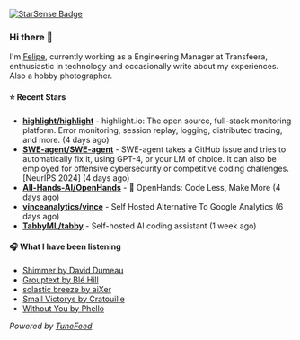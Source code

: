 <a href="https://starsense.app/developer-types" target="_blank"><img src="https://starsense.app/api/badge/?user=valtlfelipe" alt="StarSense Badge"></a>

### Hi there 👋

I'm [Felipe](https://felipevm.com), currently working as a Engineering Manager at Transfeera, enthusiastic in technology and occasionally write about my experiences. Also a hobby photographer.

#### ⭐ Recent Stars
- **[highlight/highlight](https://github.com/highlight/highlight)** - highlight.io: The open source, full-stack monitoring platform. Error monitoring, session replay, logging, distributed tracing, and more. (4 days ago)
- **[SWE-agent/SWE-agent](https://github.com/SWE-agent/SWE-agent)** - SWE-agent takes a GitHub issue and tries to automatically fix it, using GPT-4, or your LM of choice. It can also be employed for offensive cybersecurity or competitive coding challenges. [NeurIPS 2024]  (4 days ago)
- **[All-Hands-AI/OpenHands](https://github.com/All-Hands-AI/OpenHands)** - 🙌 OpenHands: Code Less, Make More (4 days ago)
- **[vinceanalytics/vince](https://github.com/vinceanalytics/vince)** - Self Hosted Alternative To Google Analytics (6 days ago)
- **[TabbyML/tabby](https://github.com/TabbyML/tabby)** - Self-hosted AI coding assistant (1 week ago)

#### 🎧 What I have been listening
- [Shimmer by David Dumeau](https://open.spotify.com/track/6eAKFdFLyy5Pkj1DUaZJD4)
- [Grouptext by Blé Hill](https://open.spotify.com/track/3V2n4fDX9MQlx8jSH4tX4F)
- [solastic breeze by aiXer](https://open.spotify.com/track/5gZMmubNmIuHCT3dcFv5nW)
- [Small Victorys by Cratouille](https://open.spotify.com/track/4WIG3yl5UjG4kuNXs5TgjU)
- [Without You by Phello](https://open.spotify.com/track/36Ll2b3ebrSKSSmL7Qq6VJ)

_Powered by [TuneFeed](https://tunefeed.app?ref=github.com)_


